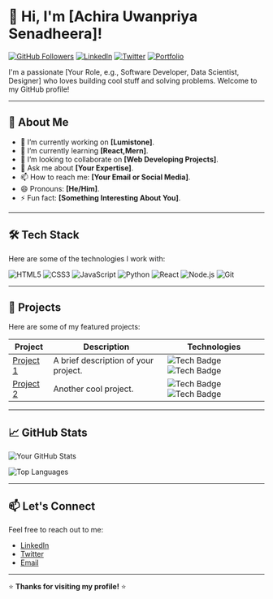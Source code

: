 # 👋 Hi, I'm [Achira Uwanpriya Senadheera]!

[![GitHub Followers](https://img.shields.io/github/followers/yourusername?label=Follow%20Me&style=social)](https://github.com/yourusername)
[![LinkedIn](https://img.shields.io/badge/LinkedIn-Connect-blue)](https://www.linkedin.com/in/yourprofile/)
[![Twitter](https://img.shields.io/badge/Twitter-Follow-blue)](https://twitter.com/yourhandle)
[![Portfolio](https://img.shields.io/badge/Portfolio-Visit-green)](https://yourportfolio.com)

I'm a passionate [Your Role, e.g., Software Developer, Data Scientist, Designer] who loves building cool stuff and solving problems. Welcome to my GitHub profile!

---

## 🚀 **About Me**

- 🔭 I’m currently working on **[Lumistone]**.
- 🌱 I’m currently learning **[React,Mern]**.
- 👯 I’m looking to collaborate on **[Web Developing Projects]**.
- 💬 Ask me about **[Your Expertise]**.
- 📫 How to reach me: **[Your Email or Social Media]**.
- 😄 Pronouns: **[He/Him]**.
- ⚡ Fun fact: **[Something Interesting About You]**.

---

## 🛠️ **Tech Stack**

Here are some of the technologies I work with:

![HTML5](https://img.shields.io/badge/HTML5-E34F26?style=for-the-badge&logo=html5&logoColor=white)
![CSS3](https://img.shields.io/badge/CSS3-1572B6?style=for-the-badge&logo=css3&logoColor=white)
![JavaScript](https://img.shields.io/badge/JavaScript-F7DF1E?style=for-the-badge&logo=javascript&logoColor=black)
![Python](https://img.shields.io/badge/Python-3776AB?style=for-the-badge&logo=python&logoColor=white)
![React](https://img.shields.io/badge/React-61DAFB?style=for-the-badge&logo=react&logoColor=black)
![Node.js](https://img.shields.io/badge/Node.js-339933?style=for-the-badge&logo=node.js&logoColor=white)
![Git](https://img.shields.io/badge/Git-F05032?style=for-the-badge&logo=git&logoColor=white)

---

## 📂 **Projects**

Here are some of my featured projects:

| Project | Description | Technologies |
|---------|-------------|--------------|
| [Project 1](https://github.com/yourusername/project1) | A brief description of your project. | ![Tech Badge](https://img.shields.io/badge/Tech-1-blue) ![Tech Badge](https://img.shields.io/badge/Tech-2-green) |
| [Project 2](https://github.com/yourusername/project2) | Another cool project. | ![Tech Badge](https://img.shields.io/badge/Tech-3-red) ![Tech Badge](https://img.shields.io/badge/Tech-4-yellow) |

---

## 📈 **GitHub Stats**

![Your GitHub Stats](https://github-readme-stats.vercel.app/api?username=yourusername&show_icons=true&theme=radical)

![Top Languages](https://github-readme-stats.vercel.app/api/top-langs/?username=yourusername&layout=compact&theme=radical)

---

## 📫 **Let's Connect**

Feel free to reach out to me:

- [LinkedIn](https://www.linkedin.com/in/yourprofile/)
- [Twitter](https://twitter.com/yourhandle)
- [Email](mailto:youremail@example.com)

---

⭐️ **Thanks for visiting my profile!** ⭐️

